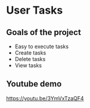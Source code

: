 # User Tasks
## Goals of the project
- Easy to execute tasks
- Create tasks
- Delete tasks
- View tasks
## Youtube demo
https://youtu.be/3YmVxTzaQF4

